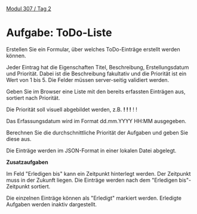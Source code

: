  [Modul 307 / Tag 2](/ilv.307/02-modul-307)

# Aufgabe: ToDo-Liste

Erstellen Sie ein Formular, über welches ToDo-Einträge erstellt werden können. 

Jeder Eintrag hat die Eigenschaften Titel, Beschreibung, Erstellungsdatum und Priorität. Dabei ist die Beschreibung fakultativ und die Priorität ist ein Wert von 1 bis 5. Die Felder müssen server-seitig validiert werden.

Geben Sie im Browser eine Liste mit den bereits erfassten Einträgen aus, sortiert nach Priorität.

Die Priorität soll visuell abgebildet werden, z.B. **! ! !** ! !

Das Erfassungsdatum wird im Format dd.mm.YYYY HH:MM ausgegeben.

Berechnen Sie die durchschnittliche Priorität der Aufgaben und geben Sie diese aus.

Die Einträge werden im JSON-Format in einer lokalen Datei abgelegt.

**Zusatzaufgaben**

Im Feld "Erledigen bis" kann ein Zeitpunkt hinterlegt werden. Der Zeitpunkt muss in der Zukunft liegen. Die Einträge werden nach dem "Erledigen bis"-Zeitpunkt sortiert.

Die einzelnen Einträge können als "Erledigt" markiert werden. Erledigte Aufgaben werden inaktiv dargestellt.
<!--stackedit_data:
eyJoaXN0b3J5IjpbLTE3Mzc5MDg2NzYsMTgzNjcyODYwMiw2NT
c2NzA2MDldfQ==
-->